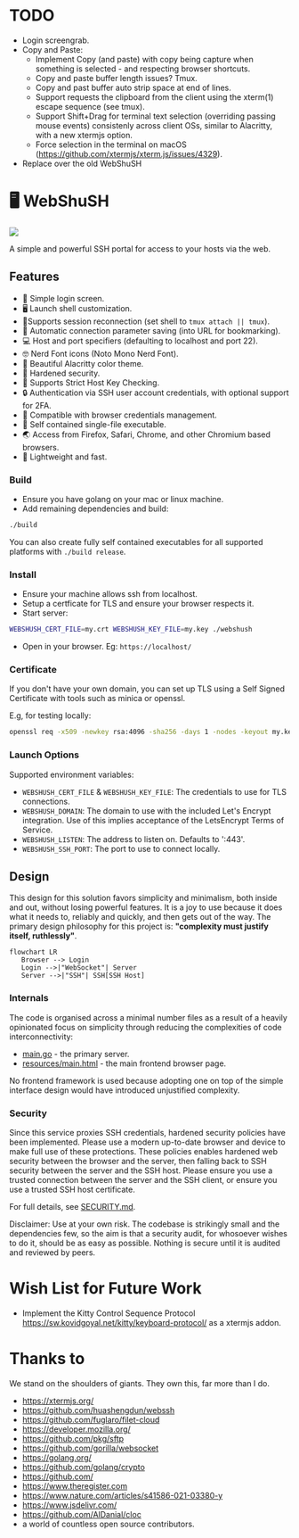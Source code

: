 # TODO
* Login screengrab.
* Copy and Paste:
  * Implement Copy (and paste) with copy being capture when something is selected - and respecting browser shortcuts.
  * Copy and paste buffer length issues? Tmux.
  * Copy and past buffer auto strip space at end of lines.
  * Support requests the clipboard from the client using the xterm(1) escape sequence (see tmux).
  * Support Shift+Drag for terminal text selection (overriding passing mouse events) consistenly across client OSs, similar to Alacritty, with a new xtermjs option.
  * Force selection in the terminal on macOS (https://github.com/xtermjs/xterm.js/issues/4329).
* Replace over the old WebShuSH

# 🖥 WebShuSH

![](favicon.ico)

A simple and powerful SSH portal for access to your hosts via the web.

## Features
* 👤 Simple login screen.
* 🖥 Launch shell customization.
* 🔗Supports session reconnection (set shell to `tmux attach || tmux`).
* 📌 Automatic connection parameter saving (into URL for bookmarking).
* 💻 Host and port specifiers (defaulting to localhost and port 22).
* 🤓 Nerd Font icons (Noto Mono Nerd Font).
* 🎨 Beautiful Alacritty color theme.
* 💪 Hardened security.
* 🔑 Supports Strict Host Key Checking.
* 🔒 Authentication via SSH user account credentials, with optional support for 2FA.
* 🔏 Compatible with browser credentials management.
* 🎁 Self contained single-file executable.
* 🌏 Access from Firefox, Safari, Chrome, and other Chromium based browsers.
* 🐎 Lightweight and fast.

### Build
* Ensure you have golang on your mac or linux machine.
* Add remaining dependencies and build:
```bash
./build
```
You can also create fully self contained executables for all supported platforms
with `./build release`.

### Install
* Ensure your machine allows ssh from localhost.
* Setup a certficate for TLS and ensure your browser respects it.
* Start server:
```bash
WEBSHUSH_CERT_FILE=my.crt WEBSHUSH_KEY_FILE=my.key ./webshush
```
* Open in your browser. Eg: `https://localhost/`

### Certificate
If you don't have your own domain, you can set up TLS using a Self Signed Certificate with tools such as minica or openssl.

E.g, for testing locally:
```bash
openssl req -x509 -newkey rsa:4096 -sha256 -days 1 -nodes -keyout my.key -out my.crt -subj "/CN=localhost" -addext "subjectAltName=DNS:localhost,IP:127.0.0.1"
```

### Launch Options
Supported environment variables:
* `WEBSHUSH_CERT_FILE` & `WEBSHUSH_KEY_FILE`: The credentials to use for TLS connections.
* `WEBSHUSH_DOMAIN`: The domain to use with the included Let's Encrypt integration. Use of this implies acceptance of the LetsEncrypt Terms of Service.
* `WEBSHUSH_LISTEN`: The address to listen on. Defaults to ':443'.
* `WEBSHUSH_SSH_PORT`: The port to use to connect locally.

## Design
This design for this solution favors simplicity and minimalism, both inside and out,
without losing powerful features.
It is a joy to use because it does what it needs to, reliably and quickly,
and then gets out of the way.
The primary design philosophy for this project is: **"complexity must justify itself, ruthlessly"**.

```mermaid
flowchart LR
   Browser --> Login
   Login -->|"WebSocket"| Server
   Server -->|"SSH"| SSH[SSH Host]
```

### Internals
The code is organised across a minimal number files as a result of a heavily opinionated focus
on simplicity through reducing the complexities of code interconnectivity:
* [main.go](main.go) - the primary server.
* [resources/main.html](resources/main.html) - the main frontend browser page.

No frontend framework is used because adopting one on top of the simple interface design
would have introduced unjustified complexity.

### Security
Since this service proxies SSH credentials, hardened security policies have been implemented.
Please use a modern up-to-date browser and device to make full use of these protections.
These policies enables hardened web security between the browser and the server,
then falling back to SSH security between the server and the SSH host.
Please ensure you use a trusted connection between the server and the SSH client,
or ensure you use a trusted SSH host certificate.

For full details, see [SECURITY.md](SECURITY.md).

Disclaimer: Use at your own risk. The codebase is strikingly small and the dependencies few,
so the aim is that a security audit, for whosoever wishes to do it, should be as easy as possible.
Nothing is secure until it is audited and reviewed by peers.

# Wish List for Future Work
* Implement the Kitty Control Sequence Protocol https://sw.kovidgoyal.net/kitty/keyboard-protocol/ as a xtermjs addon.

# Thanks to
We stand on the shoulders of giants. They own this, far more than I do.
* https://xtermjs.org/
* https://github.com/huashengdun/webssh
* https://github.com/fuglaro/filet-cloud
* https://developer.mozilla.org/
* https://github.com/pkg/sftp
* https://github.com/gorilla/websocket
* https://golang.org/
* https://github.com/golang/crypto
* https://github.com/
* https://www.theregister.com
* https://www.nature.com/articles/s41586-021-03380-y
* https://www.jsdelivr.com/
* https://github.com/AlDanial/cloc
* a world of countless open source contributors.
